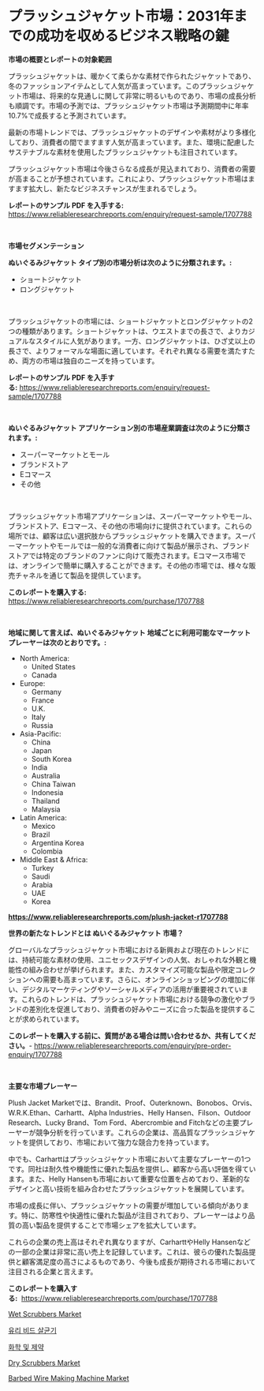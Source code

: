 <p><h1>プラッシュジャケット市場：2031年までの成功を収めるビジネス戦略の鍵</h1></p><p><strong>市場の概要とレポートの対象範囲</strong></p>
<p><p>プラッシュジャケットは、暖かくて柔らかな素材で作られたジャケットであり、冬のファッションアイテムとして人気が高まっています。このプラッシュジャケット市場は、将来的な見通しに関して非常に明るいものであり、市場の成長分析も順調です。市場の予測では、プラッシュジャケット市場は予測期間中に年率10.7%で成長すると予測されています。</p><p>最新の市場トレンドでは、プラッシュジャケットのデザインや素材がより多様化しており、消費者の間でますます人気が高まっています。また、環境に配慮したサステナブルな素材を使用したプラッシュジャケットも注目されています。</p><p>プラッシュジャケット市場は今後さらなる成長が見込まれており、消費者の需要が高まることが予想されています。これにより、プラッシュジャケット市場はますます拡大し、新たなビジネスチャンスが生まれるでしょう。</p></p>
<p><strong>レポートのサンプル PDF を入手する:</strong> <a href="https://www.reliableresearchreports.com/enquiry/request-sample/1707788">https://www.reliableresearchreports.com/enquiry/request-sample/1707788</a></p>
<p>&nbsp;</p>
<p><strong>市場セグメンテーション</strong></p>
<p><strong>ぬいぐるみジャケット タイプ別の市場分析は次のように分類されます。:</strong></p>
<p><ul><li>ショートジャケット</li><li>ロングジャケット</li></ul></p>
<p>&nbsp;</p>
<p><p>プラッシュジャケットの市場には、ショートジャケットとロングジャケットの2つの種類があります。ショートジャケットは、ウエストまでの長さで、よりカジュアルなスタイルに人気があります。一方、ロングジャケットは、ひざ丈以上の長さで、よりフォーマルな場面に適しています。それぞれ異なる需要を満たすため、両方の市場は独自のニーズを持っています。</p></p>
<p><strong>レポートのサンプル PDF を入手する:</strong>&nbsp;<a href="https://www.reliableresearchreports.com/enquiry/request-sample/1707788">https://www.reliableresearchreports.com/enquiry/request-sample/1707788</a></p>
<p>&nbsp;</p>
<p><strong> ぬいぐるみジャケット アプリケーション別の市場産業調査は次のように分類されます。:</strong></p>
<p><ul><li>スーパーマーケットとモール</li><li>ブランドストア</li><li>Eコマース</li><li>その他</li></ul></p>
<p>&nbsp;</p>
<p><p>プラッシュジャケット市場アプリケーションは、スーパーマーケットやモール、ブランドストア、Eコマース、その他の市場向けに提供されています。これらの場所では、顧客は広い選択肢からプラッシュジャケットを購入できます。スーパーマーケットやモールでは一般的な消費者に向けて製品が展示され、ブランドストアでは特定のブランドのファンに向けて販売されます。Eコマース市場では、オンラインで簡単に購入することができます。その他の市場では、様々な販売チャネルを通じて製品を提供しています。</p></p>
<p><strong>このレポートを購入する:</strong>&nbsp; <a href="https://www.reliableresearchreports.com/purchase/1707788">https://www.reliableresearchreports.com/purchase/1707788</a></p>
<p>&nbsp;</p>
<p><strong>地域に関して言えば、ぬいぐるみジャケット 地域ごとに利用可能なマーケットプレーヤーは次のとおりです。:</strong></p>
<p><ul>
    <li>
        North America:
        <ul>
            <li>United States</li>
            <li>Canada</li>
        </ul>
    </li>
    <li>
        Europe:
        <ul>
            <li>Germany</li>
            <li>France</li>
            <li>U.K.</li>
            <li>Italy</li>
            <li>Russia</li>
        </ul>
    </li>
    <li>
        Asia-Pacific:
        <ul>
            <li>China</li>
            <li>Japan</li>
            <li>South Korea</li>
            <li>India</li>
            <li>Australia</li>
            <li>China Taiwan</li>
            <li>Indonesia</li>
            <li>Thailand</li>
            <li>Malaysia</li>
        </ul>
    </li>
    <li>
        Latin America:
        <ul>
            <li>Mexico</li>
            <li>Brazil</li>
            <li>Argentina Korea</li>
            <li>Colombia</li>
        </ul>
    </li>
    <li>
        Middle East & Africa:
        <ul>
            <li>Turkey</li>
            <li>Saudi</li>
            <li>Arabia</li>
            <li>UAE</li>
            <li>Korea</li>
        </ul>
    </li>
    </ul></p>
<p><strong><a href="https://www.reliableresearchreports.com/plush-jacket-r1707788">https://www.reliableresearchreports.com/plush-jacket-r1707788</a></strong>&nbsp;</p>
<p><strong>世界の新たなトレンドとは ぬいぐるみジャケット 市場？</strong></p>
<p><p>グローバルなプラッシュジャケット市場における新興および現在のトレンドには、持続可能な素材の使用、ユニセックスデザインの人気、おしゃれな外観と機能性の組み合わせが挙げられます。また、カスタマイズ可能な製品や限定コレクションへの需要も高まっています。さらに、オンラインショッピングの増加に伴い、デジタルマーケティングやソーシャルメディアの活用が重要視されています。これらのトレンドは、プラッシュジャケット市場における競争の激化やブランドの差別化を促進しており、消費者の好みやニーズに合った製品を提供することが求められています。</p></p>
<p><strong>このレポートを購入する前に、質問がある場合は問い合わせるか、共有してください。</strong>- <a href="https://www.reliableresearchreports.com/enquiry/pre-order-enquiry/1707788">https://www.reliableresearchreports.com/enquiry/pre-order-enquiry/1707788</a></p>
<p>&nbsp;</p>
<p><strong>主要な市場プレーヤー</strong></p>
<p><p>Plush Jacket Marketでは、Brandit、Proof、Outerknown、Bonobos、Orvis、W.R.K.Ethan、Carhartt、Alpha Industries、Helly Hansen、Filson、Outdoor Research、Lucky Brand、Tom Ford、Abercrombie and Fitchなどの主要プレーヤーが競争分析を行っています。これらの企業は、高品質なプラッシュジャケットを提供しており、市場において強力な競合力を持っています。</p><p>中でも、Carharttはプラッシュジャケット市場において主要なプレーヤーの1つです。同社は耐久性や機能性に優れた製品を提供し、顧客から高い評価を得ています。また、Helly Hansenも市場において重要な位置を占めており、革新的なデザインと高い技術を組み合わせたプラッシュジャケットを展開しています。</p><p>市場の成長に伴い、プラッシュジャケットの需要が増加している傾向があります。特に、防寒性や快適性に優れた製品が注目されており、プレーヤーはより品質の高い製品を提供することで市場シェアを拡大しています。</p><p>これらの企業の売上高はそれぞれ異なりますが、CarharttやHelly Hansenなどの一部の企業は非常に高い売上を記録しています。これは、彼らの優れた製品提供と顧客満足度の高さによるものであり、今後も成長が期待される市場において注目される企業と言えます。</p></p>
<p><strong>このレポートを購入する:</strong>&nbsp;&nbsp;<a href="https://www.reliableresearchreports.com/purchase/1707788">https://www.reliableresearchreports.com/purchase/1707788</a></p>
<p><p><a href="https://github.com/prosalinda88/Market-Research-Report-List-3/blob/main/wet-scrubbers-market.md">Wet Scrubbers Market</a></p><p><a href="https://medium.com/@jerrodhilll68/%EC%9C%A0%EB%A6%AC-%EA%B5%AC%EC%8A%AC-%EC%82%B4%EA%B7%A0%EA%B8%B0-%EC%8B%9C%EC%9E%A5-%EB%8F%99%ED%96%A5-%EB%B0%8F-%EC%8B%9C%EC%9E%A5-%EB%B6%84%EC%84%9D%EC%9D%80-2024%EB%85%84%EB%B6%80%ED%84%B0-2031%EB%85%84%EA%B9%8C%EC%A7%80-%EC%98%88%EC%B8%A1%EB%90%A9%EB%8B%88%EB%8B%A4-142162faf411">유리 비드 살균기</a></p><p><a href="https://medium.com/@felipegrrady654556/%ED%99%94%ED%95%99-%EC%A0%9C%EC%95%BD-%EC%8B%9C%EC%9E%A5-%EC%A7%80%ED%91%9C-%ED%95%B4%EB%8F%85-%EC%8B%9C%EC%9E%A5-%EC%A0%90%EC%9C%A0%EC%9C%A8-%ED%8A%B8%EB%A0%8C%EB%93%9C-%EB%B0%8F-%EC%84%B1%EC%9E%A5-%ED%8C%A8%ED%84%B4-0fe14d30d521">화학 및 제약</a></p><p><a href="https://github.com/globismark/Market-Research-Report-List-2/blob/main/dry-scrubbers-market.md">Dry Scrubbers Market</a></p><p><a href="https://view.publitas.com/reportprime-1/barbed-wire-making-machine-market-research-report-provides-thorough-industry-overview-which-offers-an-in-depth-analysis-of-product-trends-and-new-market-divisions/">Barbed Wire Making Machine Market</a></p></p>